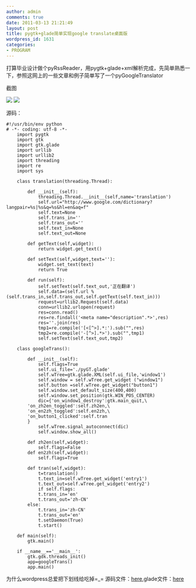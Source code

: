 ```yaml
---
author: admin
comments: true
date: 2011-03-13 21:21:49
layout: post
title: pygtk+glade简单实现google translate桌面版
wordpress_id: 1631
categories:
- PROGRAM
---
```


打算毕业设计做个pyRssReader，用pygtk+glade+xml解析完成，先简单熟悉一下，参照这网上的一些文章和例子简单写了一个pyGoogleTranslator

截图

![](http://i.imgur.com/dc6ZU.png) ![](http://i.imgur.com/iENcS.png)

源码：

    #!/usr/bin/env python
    # -*- coding: utf-8 -*-
        import pygtk
        import gtk
        import gtk.glade
        import urllib
        import urllib2
        import threading
        import re
        import sys

        class translation(threading.Thread):

            def __init__(self):
                threading.Thread.__init__(self,name='translation')
                self.url="http://www.google.com/dictionary?langpair=%s|%s&q=%s&hl=en&aq=f"
                self.text=None
                self.trans_in=''
                self.trans_out=''
                self.text_in=None
                self.text_out=None

            def getText(self,widget):
                return widget.get_text()

            def setText(self,widget,text=''):
                widget.set_text(text)
                return True

            def run(self):
                self.setText(self.text_out,'正在翻译')
                self.data=(self.url % (self.trans_in,self.trans_out,self.getText(self.text_in)))
                request=urllib2.Request(self.data)
                conn=urllib2.urlopen(request)
                res=conn.read()
                res=re.findall('<meta name="description".*>',res)
                res=''.join(res)
                tmp1=re.compile('[<[^>].*:').sub("",res)
                tmp2=re.compile('-[^>].*>').sub("",tmp1)
                self.setText(self.text_out,tmp2)

        class googleTrans():

            def __init__(self):
                self.flags=True
                self.ui_file='./pyGT.glade'
                self.wTree=gtk.glade.XML(self.ui_file,'window1')
                self.window = self.wTree.get_widget ("window1")
                self.button =self.wTree.get_widget("button1")
                self.window.set_default_size(400,400)
                self.window.set_position(gtk.WIN_POS_CENTER)
                dic={'on_window1_destroy':gtk.main_quit,\
            'on_zh2en_toggled':self.zh2en,\
            'on_en2zh_toggled':self.en2zh,\
            'on_button1_clicked':self.tran
            }
                self.wTree.signal_autoconnect(dic)
                self.window.show_all()

            def zh2en(self,widget):
                self.flags=False
            def en2zh(self,widget):
                self.flags=True

            def tran(self,widget):
                t=translation()
                t.text_in=self.wTree.get_widget('entry1')
                t.text_out=self.wTree.get_widget('entry2')
                if self.flags:
                t.trans_in='en'
                t.trans_out='zh-CN'
            else:
                t.trans_in='zh-CN'
                t.trans_out='en'
                t.setDaemon(True)
                t.start()

        def main(self):
            gtk.main()

        if __name__=='__main__':
            gtk.gdk.threads_init()
            app=googleTrans()
            app.main()

为什么wordpress总爱把下划线给吃掉=_=
源码文件：[here](http://www.freetstar.com/uploads/pyGT.py),glade文件：[here](http://www.freetstar.com/uploads/pyGT.glade)

